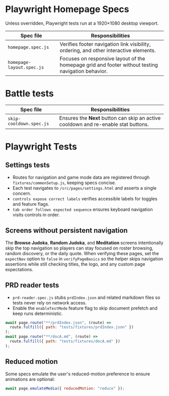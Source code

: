 # Playwright Homepage Specs

Unless overridden, Playwright tests run at a 1920×1080 desktop viewport.

| Spec file | Responsibilities |
|-----------|------------------|
| `homepage.spec.js` | Verifies footer navigation link visibility, ordering, and other interactive elements. |
| `homepage-layout.spec.js` | Focuses on responsive layout of the homepage grid and footer without testing navigation behavior. |

# Battle tests

| Spec file | Responsibilities |
|-----------|------------------|
| `skip-cooldown.spec.js` | Ensures the **Next** button can skip an active cooldown and re-enable stat buttons. |

# Playwright Tests

## Settings tests
- Routes for navigation and game mode data are registered through `fixtures/commonSetup.js`, keeping specs concise.
- Each test navigates to `/src/pages/settings.html` and asserts a single concern.
- `controls expose correct labels` verifies accessible labels for toggles and feature flags.
- `tab order follows expected sequence` ensures keyboard navigation visits controls in order.

## Screens without persistent navigation

The **Browse Judoka**, **Random Judoka**, and **Meditation** screens intentionally skip the top navigation so players can stay focused on roster browsing, random discovery, or the daily quote. When verifying these pages, set the `expectNav` option to `false` in `verifyPageBasics` so the helper skips navigation assertions while still checking titles, the logo, and any custom page expectations.

## PRD reader tests

- `prd-reader.spec.js` stubs `prdIndex.json` and related markdown files so tests never rely on network access.
- Enable the `enableTestMode` feature flag to skip document prefetch and keep runs deterministic.

```js
await page.route("**/prdIndex.json", (route) =>
  route.fulfill({ path: "tests/fixtures/prdIndex.json" })
);
await page.route("**/docA.md", (route) =>
  route.fulfill({ path: "tests/fixtures/docA.md" })
);
```

## Reduced motion

Some specs emulate the user's reduced-motion preference to ensure animations are optional:

```js
await page.emulateMedia({ reducedMotion: "reduce" });
```

